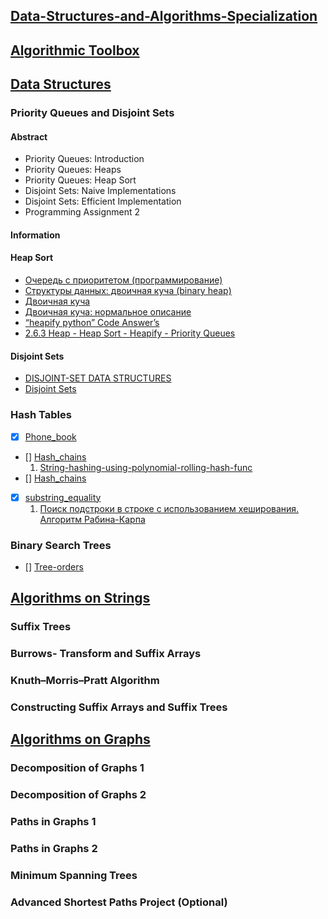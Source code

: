 ## [Data-Structures-and-Algorithms-Specialization](https://www.coursera.org/specializations/data-structures-algorithms)
## [Algorithmic Toolbox](https://www.coursera.org/learn/algorithmic-toolbox)
## [Data Structures](https://www.coursera.org/learn/data-structures)
### Priority Queues and Disjoint Sets
#### Abstract
- Priority Queues: Introduction
- Priority Queues: Heaps
- Priority Queues: Heap Sort
- Disjoint Sets: Naive Implementations
- Disjoint Sets: Efficient Implementation
- Programming Assignment 2
#### Information
#### Heap Sort
- [Очередь с приоритетом (программирование)](https://ru.wikipedia.org/wiki/%D0%9E%D1%87%D0%B5%D1%80%D0%B5%D0%B4%D1%8C_%D1%81_%D0%BF%D1%80%D0%B8%D0%BE%D1%80%D0%B8%D1%82%D0%B5%D1%82%D0%BE%D0%BC_(%D0%BF%D1%80%D0%BE%D0%B3%D1%80%D0%B0%D0%BC%D0%BC%D0%B8%D1%80%D0%BE%D0%B2%D0%B0%D0%BD%D0%B8%D0%B5))
- [Структуры данных: двоичная куча (binary heap)](https://m.habr.com/ru/post/112222/)
- [Двоичная куча](https://ru.m.wikipedia.org/wiki/%D0%94%D0%B2%D0%BE%D0%B8%D1%87%D0%BD%D0%B0%D1%8F_%D0%BA%D1%83%D1%87%D0%B0)
- [Двоичная куча: нормальное описание](https://neerc.ifmo.ru/wiki/index.php?title=%D0%94%D0%B2%D0%BE%D0%B8%D1%87%D0%BD%D0%B0%D1%8F_%D0%BA%D1%83%D1%87%D0%B0)
- [“heapify python” Code Answer’s](https://www.codegrepper.com/code-examples/python/heapify+python)
- [2.6.3 Heap - Heap Sort - Heapify - Priority Queues](https://www.youtube.com/watch?v=HqPJF2L5h9U&ab_channel=AbdulBari)
#### Disjoint Sets
- [DISJOINT-SET DATA STRUCTURES](https://www.topcoder.com/thrive/articles/Disjoint-set%20Data%20Structures)
- [Disjoint Sets](https://www.cs.usfca.edu/~galles/visualization/DisjointSets.html)
### Hash Tables
- [x] [Phone_book](Data_Structures/week3_hash_tables/1_phone_book/phone_book.py)
- [] [Hash_chains](Data_Structures/week3_hash_tables/2_hash_chains/hash_chains.py)
  1. [String-hashing-using-polynomial-rolling-hash-func](https://www.geeksforgeeks.org/string-hashing-using-polynomial-rolling-hash-func) 
- [] [Hash_chains](Data_Structures/week3_hash_tables/3_hash_substring/hash_substring.py)
- [x] [substring_equality](Data_Structures/week3_hash_tables/4_substring_equality/substring_equality.py)
  1. [Поиск подстроки в строке с использованием хеширования. Алгоритм Рабина-Карпа](https://neerc.ifmo.ru/wiki/index.php?title=%D0%9F%D0%BE%D0%B8%D1%81%D0%BA_%D0%BF%D0%BE%D0%B4%D1%81%D1%82%D1%80%D0%BE%D0%BA%D0%B8_%D0%B2_%D1%81%D1%82%D1%80%D0%BE%D0%BA%D0%B5_%D1%81_%D0%B8%D1%81%D0%BF%D0%BE%D0%BB%D1%8C%D0%B7%D0%BE%D0%B2%D0%B0%D0%BD%D0%B8%D0%B5%D0%BC_%D1%85%D0%B5%D1%88%D0%B8%D1%80%D0%BE%D0%B2%D0%B0%D0%BD%D0%B8%D1%8F._%D0%90%D0%BB%D0%B3%D0%BE%D1%80%D0%B8%D1%82%D0%BC_%D0%A0%D0%B0%D0%B1%D0%B8%D0%BD%D0%B0-%D0%9A%D0%B0%D1%80%D0%BF%D0%B0)
### Binary Search Trees
- [] [Tree-orders](Data_Structures/week4_binary_search_trees/1_tree_traversals/tree-orders.py)

## [Algorithms on Strings](https://www.coursera.org/learn/algorithms-on-strings)
### Suffix Trees
### Burrows-  Transform and Suffix Arrays
### Knuth–Morris–Pratt Algorithm
### Constructing Suffix Arrays and Suffix Trees
## [Algorithms on Graphs](https://www.coursera.org/learn/algorithms-on-graphs)
### Decomposition of Graphs 1
### Decomposition of Graphs 2
### Paths in Graphs 1
### Paths in Graphs 2
### Minimum Spanning Trees
### Advanced Shortest Paths Project (Optional)